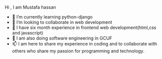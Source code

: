 

Hi , I am Mustafa hassan
- 🌱 I’m currently learning python-django
- 👯 I’m looking to collaborate in web development
- 🤔 I have six month experience in frontend web development(html,css and javascript)
- 💬 I am also doing software engineering in GCUF
- 📫 I am here to share my experience in coding and to collaborate with others who share my passion for programming and technology.
